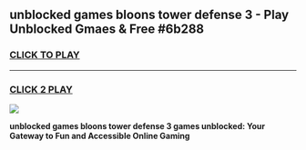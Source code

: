 
## unblocked games bloons tower defense 3 - Play Unblocked Gmaes & Free #6b288
<h3>
<a href="https://news.freeplayer.one?title=unblocked_games_bloons_tower_defense_3&ref=03M">CLICK TO PLAY</a></h3>
<hr>

<h3>
<a href="https://news.freeplayer.one?title=unblocked_games_bloons_tower_defense_3&ref=03M">CLICK 2 PLAY</a>
  
</h3>

<a href="https://news.freeplayer.one?title=unblocked_games_bloons_tower_defense_3&ref=03M"><img src="https://clearcache.store/games.png"></a>


**unblocked games bloons tower defense 3 games unblocked: Your Gateway to Fun and Accessible Online Gaming**
